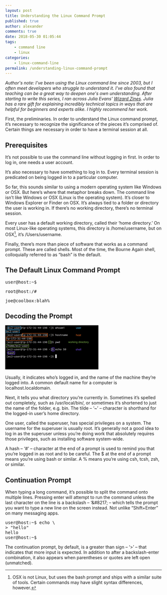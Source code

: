 ```yaml
---
layout: post
title: Understanding the Linux Command Prompt
published: true
author: alexander
comments: true
date: 2018-05-30 01:05:44
tags:
    - command line
    - linux
categories:
    - linux-command-line
permalink: /understanding-linux-command-prompt
---
```

*Author's note: I've been using the Linux command line since 2003, but I often meet developers who struggle to understand it. I've also found that teaching can be a great way to deepen one's own understanding. After starting to write this series, I ran across Julia Evans' [Wizard Zines](https://wizardzines.com). Julia has a rare gift for explaining incredibly technical topics in ways that are helpful for beginners and experts alike. I highly recommend her work.*

First, the preliminaries. In order to understand the Linux command prompt, it&#8217;s necessary to recognize the significance of the pieces it&#8217;s comprised of. Certain things are necessary in order to have a terminal session at all.

## Prerequisites

It&#8217;s not possible to use the command line without logging in first. In order to log in, one needs a user account.

It&#8217;s also necessary to have something to log in to. Every terminal session is predicated on being logged in to a particular computer.

So far, this sounds similar to using a modern operating system like Windows or OSX. But here&#8217;s where that metaphor breaks down. The command line isn&#8217;t like Windows or OSX (Linux is the operating system). It&#8217;s closer to Windows Explorer or Finder on OSX. It&#8217;s always tied to a folder or directory the user is working in. If there&#8217;s no working directory, there&#8217;s no terminal session.

Every user has a default working directory, called their &#8216;home directory.&#8217; On most Linux-like operating systems, this directory is /home/username, but on OSX[^1], it&#8217;s /Users/username.

Finally, there&#8217;s more than piece of software that works as a command prompt. These are called shells. Most of the time, the Bourne Again shell, colloquially referred to as &#8220;bash&#8221; is the default.

## The Default Linux Command Prompt

<pre><samp>user@host:~$</samp></pre>

<pre><samp>root@host:/#</samp></pre>

<pre><samp>joe@coolbox:blah%</samp></pre>

## Decoding the Prompt

[![](assets/ec2-prompt-300x142.png)](assets/ec2-prompt.png)

Usually, it indicates who&#8217;s logged in, and the name of the machine they&#8217;re logged into. A common default name for a computer is localhost.localdomain.

Next, it tells you what directory you&#8217;re currently in. Sometimes it&#8217;s spelled out completely, such as /usr/local/bin/, or sometimes it&#8217;s shortened to just the name of the folder, e.g. bin. The tilde &#8211; &#8216;~&#8217; &#8211; character is shorthand for the logged-in user&#8217;s home directory.

One user, called the superuser, has special privileges on a system. The username for the superuser is usually root. It&#8217;s generally not a good idea to log in as the superuser unless you&#8217;re doing work that absolutely requires those privileges, such as installing software system-wide.

A hash &#8211; &#8216;#&#8217; &#8211; character at the end of a prompt is used to remind you that you&#8217;re logged in as root and to be careful. The $ at the end of a prompt means you&#8217;re using bash or similar. A % means you&#8217;re using csh, tcsh, zsh, or similar.

## Continuation Prompt

When typing a long command, it&#8217;s possible to split the command onto multiple lines. Pressing enter will attempt to run the command unless the last character on the line is a backslash &#8211; &#8216;\&#8217; &#8211; which tells the prompt you want to type a new line on the screen instead. Not unlike &#8220;Shift+Enter&#8221; on many messaging apps.

<pre><samp>user@host:~$ echo \
&gt;</samp> <kbd>"hello"</kbd>
<samp>hello
user@host:~$</samp></pre>


The continuation prompt, by default, is a greater than sign &#8211; &#8216;>&#8217; &#8211; that indicates that more input is expected. In addition to after a backslash-enter combination, it also appears when parentheses or quotes are left open (unmatched).

[^1]: OSX is not Linux, but uses the bash prompt and ships with a similar suite of tools. Certain commands may have slight syntax differences, however.
